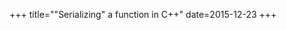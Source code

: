 +++
title="\"Serializing\" a function in C++"
date=2015-12-23
+++

<script src="https://gist.github.com/tbenthompson/94fd4095f89da23dec20.js"></script>
